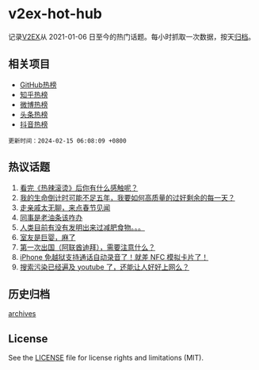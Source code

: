 # v2ex-hot-hub

 记录[V2EX](https://www.v2ex.com/)从 2021-01-06 日至今的热门话题。每小时抓取一次数据，按天[归档](archives)。
 
 ## 相关项目

- [GitHub热榜](https://github.com/lonnyzhang423/github-hot-hub)
- [知乎热榜](https://github.com/lonnyzhang423/zhihu-hot-hub)
- [微博热榜](https://github.com/lonnyzhang423/weibo-hot-hub)
- [头条热榜](https://github.com/lonnyzhang423/toutiao-hot-hub)
- [抖音热榜](https://github.com/lonnyzhang423/douyin-hot-hub)


 `更新时间：2024-02-15 06:08:09 +0800`

## 热议话题

1. [看完《热辣滚烫》后你有什么感触呢？](https://www.v2ex.com/t/1015563)
1. [我的生命倒计时可能不足五年，我要如何高质量的过好剩余的每一天？](https://www.v2ex.com/t/1015627)
1. [走亲戚太无聊，来点春节见闻](https://www.v2ex.com/t/1015569)
1. [同事是老油条该咋办](https://www.v2ex.com/t/1015575)
1. [人类目前有没有发明出来过减肥食物。。。](https://www.v2ex.com/t/1015612)
1. [室友是巨婴，麻了](https://www.v2ex.com/t/1015556)
1. [第一次出国（阿联酋迪拜），需要注意什么？](https://www.v2ex.com/t/1015579)
1. [iPhone 免越狱支持通话自动录音了！就差 NFC 模拟卡片了！](https://www.v2ex.com/t/1015585)
1. [搜索污染已经遍及 youtube 了，还能让人好好上网么？](https://www.v2ex.com/t/1015630)

## 历史归档

[archives](archives)

## License

See the [LICENSE](LICENSE) file for license rights and limitations (MIT).
